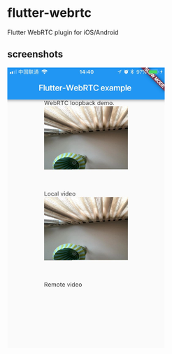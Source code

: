 # flutter-webrtc
Flutter WebRTC plugin for iOS/Android

## screenshots
<img width="360" height="640" src="https://raw.githubusercontent.com/cloudwebrtc/flutter-webrtc/master/example/screenshots/flutter-webrtc-ios-example.jpg"/>
